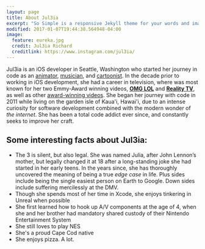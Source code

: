 ```yaml
---
layout: page
title: About Jul3ia
excerpt: "So Simple is a responsive Jekyll theme for your words and images."
modified: 2017-01-07T19:44:38.564948-04:00
image:
  feature: eureka.jpg
  credit: Jul3ia Richard
  creditlink: https://www.instagram.com/jul3ia/
---
```


Jul3ia is an iOS developer in Seattle, Washington who started her journey in code as an [animator](https://www.youtube.com/watch?v=JSTGIov1amo), [musician](https://soundcloud.com/jul3ia), and [cartoonist](https://www.facebook.com/MyrbieAndDax/). In the decade prior to working in iOS development, she had a career in television, where was most known for her two Emmy-Award winning videos, [**OMG LOL**](https://www.youtube.com/watch?v=5owbC2kB4YI&t=4s) and [**Reality TV**](https://www.youtube.com/watch?v=46K142AW4IQ), as well as other [award-winning videos](https://www.youtube.com/playlist?list=PLEKiKsqZgKxJNvaSn8SulSYRQgRiqFRc3). She began her journey with code in 2011 while living on the garden isle of Kaua'i, Hawai'i, due to an intense curiosity for software development combined with the modern wonder of _the internet_. She has been a total code addict ever since, and constantly seeks to improve her craft.

## Some interesting facts about Jul3ia:

* The 3 is silent, but also legal. She was named Julia, after John Lennon’s mother, but legally changed it at 18 after a long-standing joke she had started in her early teens. In the years since, she has thoroughly uncovered the meaning of being a true _edge case_ in life. Plus sides include being the single easiest person on Earth to Google. Down sides include suffering mercilessly at the DMV.
* Though she spends most of her time in Xcode, she enjoys tinkering in Unreal when possible
* She first learned how to hook up A/V components at the age of 4, when she and her brother had mandatory shared custody of their Nintendo Entertainment System
* She still loves to play NES
* She's a proud Cape Cod native
* She enjoys pizza. A lot.
